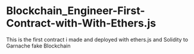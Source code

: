 # Blockchain_Engineer-First-Contract-with-With-Ethers.js
This is the first contract i made and deployed with ethers.js and Solidity to Garnache fake Blockchain
